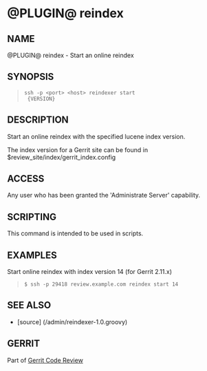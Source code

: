 @PLUGIN@ reindex
================

NAME
----
@PLUGIN@ reindex - Start an online reindex

SYNOPSIS
--------
>     ssh -p <port> <host> reindexer start
>      {VERSION}


DESCRIPTION
-----------
Start an online reindex with the specified lucene index version.

The index version for a Gerrit site can be found in
$review_site/index/gerrit_index.config

ACCESS
------
Any user who has been granted the 'Administrate Server' capability.

SCRIPTING
---------
This command is intended to be used in scripts.

EXAMPLES
--------

Start online reindex with index version 14 (for Gerrit 2.11.x)

>     $ ssh -p 29418 review.example.com reindex start 14

SEE ALSO
--------

* [source] (/admin/reindexer-1.0.groovy)

GERRIT
------
Part of [Gerrit Code Review](../../Documentation/index.html)

